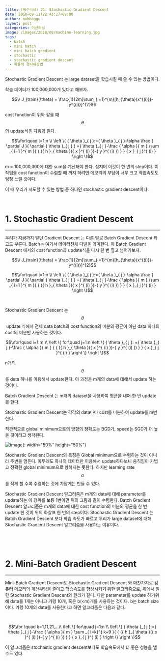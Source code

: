 ```yaml
---
title: (머신러닝) 21. Stochastic Gradient Descent
date: 2018-09-11T22:43:27+09:00
author: nobbaggu
layout: post
categories: 머신러닝
image: /images/2018/08/machine-learning.jpg
tags:
  - batch
  - mini batch
  - mini batch gradient
  - stochastic
  - stochastic gradient descent
  - 확률적 경사하강법
---
```

Stochastic Gradient Descent 는 large dataset을 학습시킬 때 쓸 수 있는 방법이다.

학습 데이터가 100,000,000개 있다고 해보자.

$$\\ J_{train}(\theta) = \frac{1}{2m}\sum_{i=1}^{m}[h_{\theta}(x^{(i)})-y^{(i)}]^{2}$$ 

cost function이 위와 같을 때 $$\theta$$의 update식은 다음과 같다.

$$\\for\quad j=1:n \\ \left \{ { \theta }_{ j }:={ \theta }_{ j }-\alpha \frac { \partial J }{ \partial { \theta }_{ j } } ={ \theta }_{ j }-\frac { \alpha }{ m } \sum _{ i=1 }^{ m }{ { ({ h }_{ \theta }({ x }^{ (i) })-{ y }^{ (i) }) } } { x }_{ j }^{ (i) } \right \}$$ 

m = 100,000,000에 대한 sum을 계산해야 한다. 심지어 이것이 한 번의 step이다. 이 작업을 cost function이 수렴할 때 까지 하려면 메모리의 부담이 너무 크고 작업속도도 엄청 느릴 것이다.

이 때 우리가 시도할 수 있는 방법 중 하나인 stochastic gradient descent이다.

&nbsp;

# 1. Stochastic Gradient Descent

* * *

우리가 지금까지 알던 Gradient Descent 는 다른 말로 Batch Gradient Descent 라고도 부른다. Batch는 여기서 데이터전체 다발을 의미한다. 이 Batch Gradient Descent 에서의 cost function과 update식을 다시 한 번 짚고 넘어가보자.

$$\\ J_{train}(\theta) = \frac{1}{2m}\sum_{i=1}^{m}[h_{\theta}(x^{(i)})-y^{(i)}]^{2}$$ 

$$\\for\quad j=1:n \\ \left \{ { \theta }_{ j }:={ \theta }_{ j }-\alpha \frac { \partial J }{ \partial { \theta }_{ j } } ={ \theta }_{ j }-\frac { \alpha }{ m } \sum _{ i=1 }^{ m }{ { ({ h }_{ \theta }({ x }^{ (i) })-{ y }^{ (i) }) } } { x }_{ j }^{ (i) } \right \}$$ 

&nbsp;

Stochastic Gradient Descent 는$$\theta$$  update 식에서 전체 data batch의 cost function의 미분의 평균이 아닌 data 하나의 cost의 미분만 사용하는 것이다.

$$\\for\quad i=1:m \\ \left \{ for\quad j=1:n \left \{ { \theta }_{ j }: ={ \theta }_{ j }-\frac { \alpha }{ m } { { ({ h }_{ \theta }({ x }^{ (i) })-{ y }^{ (i) }) } } { x }_{ j }^{ (i) } \right \} \right \}$$ 

n개의 $$\theta$$를 data 하나를 이용해서 update한다. 이 과정을 m개의 data에 대해서 update 하는 것이다.

Batch Gradient Descent 는 m개의 dataset을 사용하여 평균을 내어 한 번 update를 한다.

Stochastic Gradient Descent는 각각의 data마다 cost를 미분하여 update를 m번 한다.

직관적으로 global minimum으로의 방향의 정확도는 BGD가, speed는 SGD가 더 높을 것이라고 생각된다.

![image](https://nobbaggu.github.io/images/2018/09/no-name-5.png){: width="50%" height="50%"}

Stochastic Gradient Descent의 특징은 Global minimum으로 수렴하는 것이 아니라 주변을 맴돈다. 아무래도 하나의 데이터만 이용해서 update하다보니 움직임이 가볍고 정확한 global minimum으로 향하지는 못한다. 하지만 learning rate $$\alpha$$를 작게 할 수록 수렴하는 것에 가깝게는 만들 수 있다.

Stochastic Gradient Descent 알고리즘은 m개의 data에 대해 parameter를 update하는 이 행위를 보통 1번이면 위의 그림과 같이 수렴한다. Batch Gradient Descent 알고리즘은 m개의 data에 대한 cost function의 미분의 평균을 한 번 update 한 것이 위의 화살표 한 번의 step이다. Stochastic Gradient Descent 는 Batch Gradient Descent 보다 학습 속도가 빠르고 우리가 large dataset에 대해 Stochastic Gradient Descent 알고리즘을 사용하는 이유이다.

&nbsp;

&nbsp;

# 2. Mini-Batch Gradient Descent

* * *

Mini-Batch Gradient Descent도 Stochastic Gradient Descent 와 마찬가지로 컴퓨터 메모리의 계산부담을 줄이고 학습속도를 향상시키기 위한 알고리즘으로, 위에서 말한 Stochastic Gradient Descent와 원리가 같다. 다만 parameter를 update 하기위해 data를 1개는 아니고 가령 10개, 혹은 b(<m)개를 사용하는 것이다. b는 batch size이다. 가령 10개의 data를 사용한다고 하면 알고리즘은 다음과 같다.

&nbsp;

$$\\for \quad k=1,11,21,...\\ \left \{ for\quad j=1:n \\ \left \{ { \theta }_{ j }:={ \theta }_{ j }-\frac { \alpha }{ m } \sum _{ i=k}^{ k+9 }{ { ({ h }_{ \theta }({ x }^{ (i) })-{ y }^{ (i) }) } } { x }_{ j }^{ (i) } \right \} \right \}$$ 

이 알고리즘은 stochastic gradient descent보다도 학습속도에서 더 좋은 성능을 낼 수도 있다.